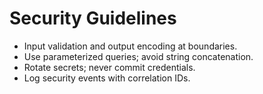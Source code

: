 # Security Guidelines

- Input validation and output encoding at boundaries.
- Use parameterized queries; avoid string concatenation.
- Rotate secrets; never commit credentials.
- Log security events with correlation IDs.

